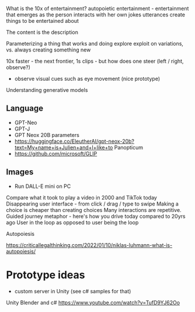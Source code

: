 What is the 10x of entertainment?
autopoietic entertainment - entertainment that emerges as the person interacts with her own jokes
utterances create things to be entertained about

The content is the description

Parameterizing a thing that works and doing explore exploit on variations, vs. always creating something new

10x faster - the next frontier, 1s clips - but how does one steer (left / right, observe?)
- observe visual cues such as eye movement (nice prototype)


Understanding generative models

## Language
- GPT-Neo
- GPT-J
- GPT Neox 20B parameters
- https://huggingface.co/EleutherAI/gpt-neox-20b?text=My+name+is+Julien+and+I+like+to
Panopticum
- https://github.com/microsoft/GLIP

## Images
- Run DALL-E mini on PC

Compare what it took to play a video in 2000 and TikTok today
Disappearing user interface - from click / drag / type to swipe
Making a choice is cheaper than creating choices
Many interactions are repetitive. 
Guided journey metaphor - here's how you drive today compared to 20yrs ago
User in the loop as opposed to user being the loop


Autopoiesis

https://criticallegalthinking.com/2022/01/10/niklas-luhmann-what-is-autopoiesis/

# Prototype ideas
- custom server in Unity (see c# samples for that)

Unity Blender and c#
https://www.youtube.com/watch?v=TufD9YJ62Oo
